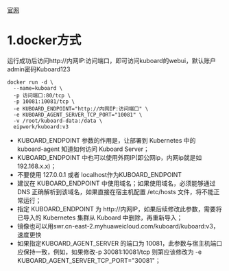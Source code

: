 [官网](https://www.kuboard.cn/install/v3/install-built-in.html#%E5%AE%89%E8%A3%85)
# 1.docker方式
运行成功后访问http://内网IP:访问端口，即可访问kuboard的webui，默认账户admin密码Kuboard123
```shell
docker run -d \
  --name=kuboard \
  -p 访问端口:80/tcp \
  -p 10081:10081/tcp \
  -e KUBOARD_ENDPOINT="http://内网IP:访问端口" \
  -e KUBOARD_AGENT_SERVER_TCP_PORT="10081" \
  -v /root/kuboard-data:/data \
  eipwork/kuboard:v3
```
* KUBOARD_ENDPOINT 参数的作用是，让部署到 Kubernetes 中的 kuboard-agent 知道如何访问 Kuboard Server；
* KUBOARD_ENDPOINT 中也可以使用外网IP(即公网ip，内网ip就是如192.168.x.x)；
* 不要使用 127.0.0.1 或者 localhost作为KUBOARD_ENDPOINT
* 建议在 KUBOARD_ENDPOINT 中使用域名；如果使用域名，必须能够通过 DNS 正确解析到该域名，如果直接在宿主机配置 /etc/hosts 文件，将不能正常运行；
* 指定 KUBOARD_ENDPOINT 为 http://内网IP，如果后续修改此参数，需要将已导入的 Kubernetes 集群从 Kuboard 中删除，再重新导入；
* 镜像也可以用swr.cn-east-2.myhuaweicloud.com/kuboard/kuboard:v3，速度更快
* 如果指定KUBOARD_AGENT_SERVER 的端口为 10081，此参数与宿主机端口应保持一致，例如，如果修改-p 30081:10081/tcp 则第应该修改为 -e KUBOARD_AGENT_SERVER_TCP_PORT="30081"；
